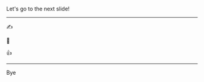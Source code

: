 Let's go to the next slide!

---

<!-- fragments-start -->

✍

🤟

👍

<!-- fragments-end -->

---

Bye
